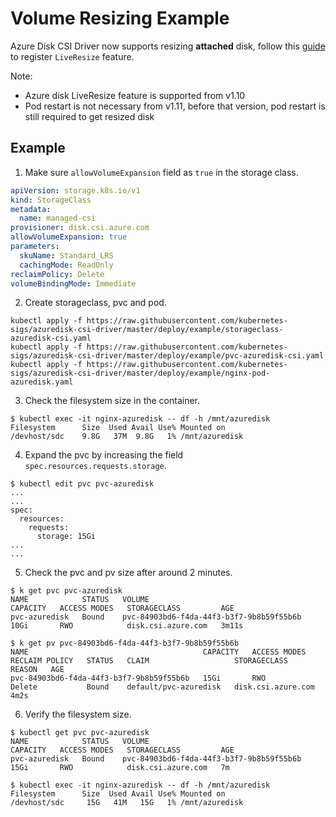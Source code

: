 # Volume Resizing Example

Azure Disk CSI Driver now supports resizing **attached** disk, follow this [guide](https://docs.microsoft.com/en-us/azure/virtual-machines/linux/expand-disks#expand-an-azure-managed-disk) to register `LiveResize` feature.

Note:
 - Azure disk LiveResize feature is supported from v1.10
 - Pod restart is not necessary from v1.11, before that version, pod restart is still required to get resized disk

## Example

1. Make sure `allowVolumeExpansion` field as `true` in the storage class.

```yaml
apiVersion: storage.k8s.io/v1
kind: StorageClass
metadata:
  name: managed-csi
provisioner: disk.csi.azure.com
allowVolumeExpansion: true
parameters:
  skuName: Standard_LRS
  cachingMode: ReadOnly
reclaimPolicy: Delete
volumeBindingMode: Immediate
```

2. Create storageclass, pvc and pod.

```console
kubectl apply -f https://raw.githubusercontent.com/kubernetes-sigs/azuredisk-csi-driver/master/deploy/example/storageclass-azuredisk-csi.yaml
kubectl apply -f https://raw.githubusercontent.com/kubernetes-sigs/azuredisk-csi-driver/master/deploy/example/pvc-azuredisk-csi.yaml
kubectl apply -f https://raw.githubusercontent.com/kubernetes-sigs/azuredisk-csi-driver/master/deploy/example/nginx-pod-azuredisk.yaml
```

3. Check the filesystem size in the container.

```console
$ kubectl exec -it nginx-azuredisk -- df -h /mnt/azuredisk
Filesystem      Size  Used Avail Use% Mounted on
/devhost/sdc    9.8G   37M  9.8G   1% /mnt/azuredisk
```

4. Expand the pvc by increasing the field `spec.resources.requests.storage`.

```console
$ kubectl edit pvc pvc-azuredisk
...
...
spec:
  resources:
    requests:
      storage: 15Gi
...
...
```

5. Check the pvc and pv size after around 2 minutes.

```console
$ k get pvc pvc-azuredisk
NAME            STATUS   VOLUME                                     CAPACITY   ACCESS MODES   STORAGECLASS         AGE
pvc-azuredisk   Bound    pvc-84903bd6-f4da-44f3-b3f7-9b8b59f55b6b   10Gi       RWO            disk.csi.azure.com   3m11s

$ k get pv pvc-84903bd6-f4da-44f3-b3f7-9b8b59f55b6b
NAME                                       CAPACITY   ACCESS MODES   RECLAIM POLICY   STATUS   CLAIM                   STORAGECLASS         REASON   AGE
pvc-84903bd6-f4da-44f3-b3f7-9b8b59f55b6b   15Gi       RWO            Delete           Bound    default/pvc-azuredisk   disk.csi.azure.com            4m2s
```

6. Verify the filesystem size.

```console
$ kubectl get pvc pvc-azuredisk
NAME            STATUS   VOLUME                                     CAPACITY   ACCESS MODES   STORAGECLASS         AGE
pvc-azuredisk   Bound    pvc-84903bd6-f4da-44f3-b3f7-9b8b59f55b6b   15Gi       RWO            disk.csi.azure.com   7m

$ kubectl exec -it nginx-azuredisk -- df -h /mnt/azuredisk
Filesystem      Size  Used Avail Use% Mounted on
/devhost/sdc     15G   41M   15G   1% /mnt/azuredisk
```
